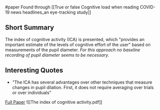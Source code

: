 #paper
Found through [[True or false Cognitive load when reading COVID-19 news headlines_an eye-tracking study]]

## Short Summary ##
The index of cognitive activity (ICA) is presented, which "provides an important estimate of the levels of cognitive effort of the user" based on measurements of the pupil diameter.
*For this approach no baseline recording of pupil diameter seems to be necessary.*

## Interesting Quotes ##
- "The ICA has several advantages over other techniques that measure changes in pupil dilation. First, it does not require averaging over trials or over individuals"

[Full Paper](https://ieeexplore.ieee.org/abstract/document/1042860) ![[The index of cognitive activity.pdf]]